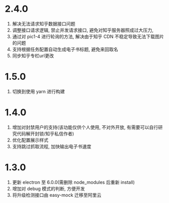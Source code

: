 # 2.4.0

1.  解决无法请求知乎数据接口问题
2.  调整接口请求逻辑, 禁止并发请求接口, 避免对知乎服务器照成过大压力,
3.  通过对 pic1-4 进行轮询的方法, 解决由于知乎 CDN 不稳定导致无法下载图片的问题
4.  支持根据任务配置自动生成电子书标题, 避免来回取名
5.  同步知乎专栏url更改

# 1.5.0

1.  切换到使用 yarn 进行构建

# 1.4.0

1.  增加对封禁用户的支持(该功能仅供个人使用, 不对外开放, 有需要可以自行研究代码解开封锁/知乎私信作者)
2.  优化配置展示样式
3.  支持跳过抓取流程, 加快输出电子书速度

# 1.3.0

1.  更新 electron 至 6.0.0(需删除 node_modules 后重新 install)
2.  增加对 debug 模式的判断, 方便开发
3.  将升级检测接口由 easy-mock 迁移至阿里云
